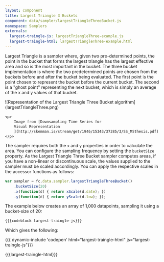 ```yaml
---
layout: component
title: Largest Triangle 3 Buckets
component: data/sampler/largestTriangleThreeBucket.js
namespace: Samplers
externals:
  largest-traingle-js: largestTriangleThree-example.js
  largest-traingle-html: largestTriangleThree-example.html
---
```


Largest Triangle is a sampler where, given two pre-determined points, the point in the bucket that forms the largest triangle has the largest effective area and so is the most important in the bucket. The three bucket implementation is where the two predetermined points are chosen from the buckets before and after the bucket being evaluated. The first point is the point chosen to represent the bucket before the current bucket. The second is a "ghost point" representing the next bucket, which is simply an average of the x and y values of that bucket.

<div class="text-center">
    ![Representation of the Largest Triangle Three Bucket algorithm](largestTriangleThree.png)

    <p>
        Image from [Downsampling Time Series for
        Visual Representation
        ](http://skemman.is/stream/get/1946/15343/37285/3/SS_MSthesis.pdf)
    </p>
</div>

The sampler requires both the `x` and `y` properties in order to calculate the area. You can configure the sampling frequency by setting the `bucketSize` property. As the Largest Triangle Three Bucket sampler computes areas, if you have a non-linear or discontinuous scale, the values supplied to the sampler must be scaled accordingly. You can apply the respective scales in the accessor functions as follows:

```js
var sampler = fc.data.sampler.largestTriangleThreeBucket()
    .bucketSize(20)
    .x(function(d) { return xScale(d.date); })
    .y(function(d) { return yScale(d.low); });
```

The example below creates an array of 1,000 datapoints, sampling it using a bucket-size of 20:


```js
{{{codeblock largest-traingle-js}}}
```

Which gives the following:

{{{ dynamic-include 'codepen' html="largest-traingle-html" js="largest-traingle-js"}}}

{{{largest-traingle-html}}}
<script type="text/javascript">
{{{largest-traingle-js}}}
</script>
